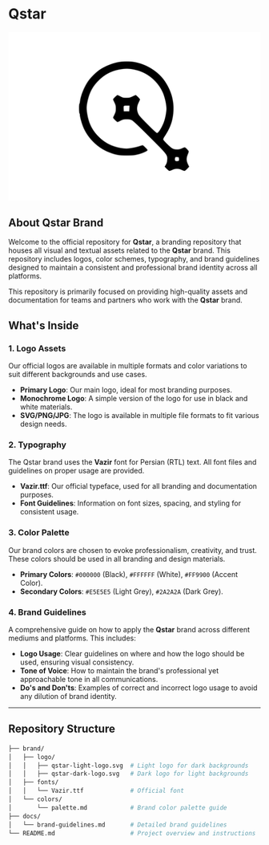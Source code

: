 # Qstar

![Qstar Logo](../brand/logo/qstar-light-logo.svg)

## About Qstar Brand

Welcome to the official repository for **Qstar**, a branding repository that houses all visual and textual assets related to the **Qstar** brand. This repository includes logos, color schemes, typography, and brand guidelines designed to maintain a consistent and professional brand identity across all platforms.

This repository is primarily focused on providing high-quality assets and documentation for teams and partners who work with the **Qstar** brand.

## What's Inside

### 1. Logo Assets

Our official logos are available in multiple formats and color variations to suit different backgrounds and use cases.

- **Primary Logo**: Our main logo, ideal for most branding purposes.
- **Monochrome Logo**: A simple version of the logo for use in black and white materials.
- **SVG/PNG/JPG**: The logo is available in multiple file formats to fit various design needs.

### 2. Typography

The Qstar brand uses the **Vazir** font for Persian (RTL) text. All font files and guidelines on proper usage are provided.

- **Vazir.ttf**: Our official typeface, used for all branding and documentation purposes.
- **Font Guidelines**: Information on font sizes, spacing, and styling for consistent usage.

### 3. Color Palette

Our brand colors are chosen to evoke professionalism, creativity, and trust. These colors should be used in all branding and design materials.

- **Primary Colors**: `#000000` (Black), `#FFFFFF` (White), `#FF9900` (Accent Color).
- **Secondary Colors**: `#E5E5E5` (Light Grey), `#2A2A2A` (Dark Grey).

### 4. Brand Guidelines

A comprehensive guide on how to apply the **Qstar** brand across different mediums and platforms. This includes:

- **Logo Usage**: Clear guidelines on where and how the logo should be used, ensuring visual consistency.
- **Tone of Voice**: How to maintain the brand's professional yet approachable tone in all communications.
- **Do's and Don'ts**: Examples of correct and incorrect logo usage to avoid any dilution of brand identity.

---

## Repository Structure

```bash
├── brand/
│   ├── logo/
│   │   ├── qstar-light-logo.svg  # Light logo for dark backgrounds
│   │   ├── qstar-dark-logo.svg   # Dark logo for light backgrounds
│   ├── fonts/
│   │   └── Vazir.ttf             # Official font
│   └── colors/
│       └── palette.md            # Brand color palette guide
├── docs/
│   └── brand-guidelines.md       # Detailed brand guidelines
└── README.md                     # Project overview and instructions
